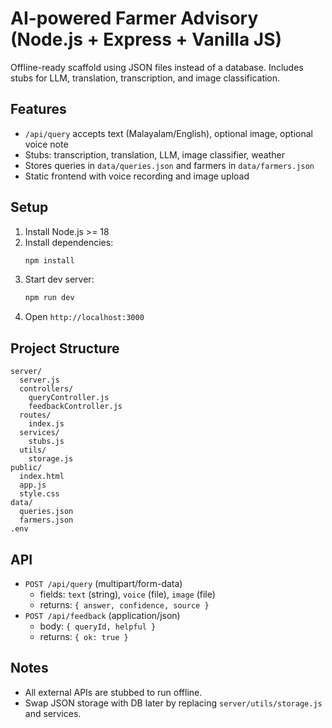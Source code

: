 # AI-powered Farmer Advisory (Node.js + Express + Vanilla JS)

Offline-ready scaffold using JSON files instead of a database. Includes stubs for LLM, translation, transcription, and image classification.

## Features
- `/api/query` accepts text (Malayalam/English), optional image, optional voice note
- Stubs: transcription, translation, LLM, image classifier, weather
- Stores queries in `data/queries.json` and farmers in `data/farmers.json`
- Static frontend with voice recording and image upload

## Setup
1. Install Node.js >= 18
2. Install dependencies:
   ```bash
   npm install
   ```
3. Start dev server:
   ```bash
   npm run dev
   ```
4. Open `http://localhost:3000`

## Project Structure
```
server/
  server.js
  controllers/
    queryController.js
    feedbackController.js
  routes/
    index.js
  services/
    stubs.js
  utils/
    storage.js
public/
  index.html
  app.js
  style.css
data/
  queries.json
  farmers.json
.env
```

## API
- `POST /api/query` (multipart/form-data)
  - fields: `text` (string), `voice` (file), `image` (file)
  - returns: `{ answer, confidence, source }`
- `POST /api/feedback` (application/json)
  - body: `{ queryId, helpful }`
  - returns: `{ ok: true }`

## Notes
- All external APIs are stubbed to run offline.
- Swap JSON storage with DB later by replacing `server/utils/storage.js` and services. 